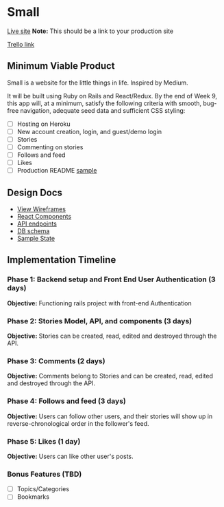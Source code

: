 # Small

[Live site][heroku] **Note:** This should be a link to your production site

[Trello link][trello]

[heroku]: https://small-project.herokuapp.com/
[trello]: https://trello.com/b/JaDQgzbK/small

## Minimum Viable Product

Small is a website for the little things in life. Inspired by Medium.

It will be built using Ruby on Rails
and React/Redux.  By the end of Week 9, this app will, at a minimum, satisfy the
following criteria with smooth, bug-free navigation, adequate seed data and
sufficient CSS styling:

- [ ] Hosting on Heroku
- [ ] New account creation, login, and guest/demo login
- [ ] Stories
- [ ] Commenting on stories
- [ ] Follows and feed
- [ ] Likes
- [ ] Production README [sample](docs/production_readme.md)

## Design Docs
* [View Wireframes][wireframes]
* [React Components][components]
* [API endpoints][api-endpoints]
* [DB schema][schema]
* [Sample State][sample-state]

[wireframes]: docs/wireframes
[components]: docs/component-hierarchy.md
[sample-state]: docs/sample-state.md
[api-endpoints]: docs/api-endpoints.md
[schema]: docs/schema.md

## Implementation Timeline

### Phase 1: Backend setup and Front End User Authentication (3 days)

**Objective:** Functioning rails project with front-end Authentication

### Phase 2: Stories Model, API, and components (3 days)

**Objective:** Stories can be created, read, edited and destroyed through
the API.

### Phase 3: Comments (2 days)

**Objective:** Comments belong to Stories and can be created, read, edited and destroyed through the API.

### Phase 4: Follows and feed (3 days)

**Objective:** Users can follow other users, and their stories will show up in reverse-chronological order in the follower's feed.

### Phase 5: Likes (1 day)

**Objective:** Users can like other user's posts.

### Bonus Features (TBD)
- [ ] Topics/Categories
- [ ] Bookmarks
